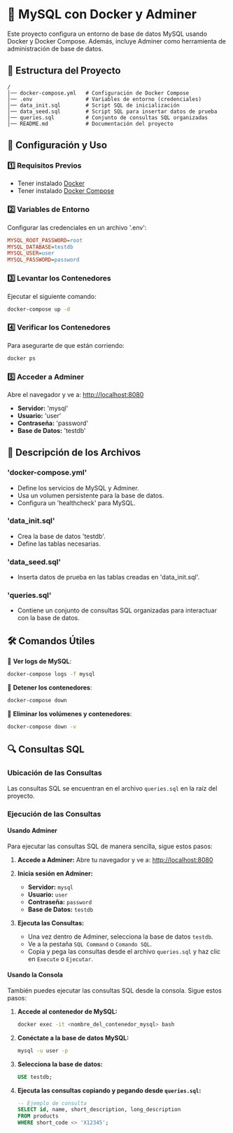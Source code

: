 # 📌 MySQL con Docker y Adminer

Este proyecto configura un entorno de base de datos MySQL usando Docker y Docker Compose. Además, incluye Adminer como herramienta de administración de base de datos.

## 📂 Estructura del Proyecto
```plaintext
/
│── docker-compose.yml   # Configuración de Docker Compose
│── .env                 # Variables de entorno (credenciales)
│── data_init.sql        # Script SQL de inicialización
│── data_seed.sql        # Script SQL para insertar datos de prueba
│── queries.sql          # Conjunto de consultas SQL organizadas
│── README.md            # Documentación del proyecto
```

## 🚀 Configuración y Uso

### 1️⃣ **Requisitos Previos**
- Tener instalado [Docker](https://www.docker.com/)
- Tener instalado [Docker Compose](https://docs.docker.com/compose/install/)

### 2️⃣ **Variables de Entorno**
Configurar las credenciales en un archivo '.env':
```ini
MYSQL_ROOT_PASSWORD=root
MYSQL_DATABASE=testdb
MYSQL_USER=user
MYSQL_PASSWORD=password
```

### 3️⃣ **Levantar los Contenedores**
Ejecutar el siguiente comando:
```sh
docker-compose up -d
```

### 4️⃣ **Verificar los Contenedores**
Para asegurarte de que están corriendo:
```sh
docker ps
```

### 5️⃣ **Acceder a Adminer**
Abre el navegador y ve a: [http://localhost:8080](http://localhost:8080)
- **Servidor:** 'mysql'
- **Usuario:** 'user'
- **Contraseña:** 'password'
- **Base de Datos:** 'testdb'

## 📜 Descripción de los Archivos

### 'docker-compose.yml'
- Define los servicios de MySQL y Adminer.
- Usa un volumen persistente para la base de datos.
- Configura un 'healthcheck' para MySQL.

### 'data_init.sql'
- Crea la base de datos 'testdb'.
- Define las tablas necesarias.

### 'data_seed.sql'
- Inserta datos de prueba en las tablas creadas en 'data_init.sql'.

### 'queries.sql'
- Contiene un conjunto de consultas SQL organizadas para interactuar con la base de datos.

## 🛠 Comandos Útiles

📌 **Ver logs de MySQL**:
```sh
docker-compose logs -f mysql
```
📌 **Detener los contenedores**:
```sh
docker-compose down
```
📌 **Eliminar los volúmenes y contenedores**:
```sh
docker-compose down -v
```

## 🔍 Consultas SQL

### Ubicación de las Consultas
Las consultas SQL se encuentran en el archivo `queries.sql` en la raíz del proyecto.

### Ejecución de las Consultas

#### Usando Adminer
Para ejecutar las consultas SQL de manera sencilla, sigue estos pasos:

1. **Accede a Adminer:**
   Abre tu navegador y ve a: [http://localhost:8080](http://localhost:8080)

2. **Inicia sesión en Adminer:**
   - **Servidor:** `mysql`
   - **Usuario:** `user`
   - **Contraseña:** `password`
   - **Base de Datos:** `testdb`

3. **Ejecuta las Consultas:**
   - Una vez dentro de Adminer, selecciona la base de datos `testdb`.
   - Ve a la pestaña `SQL Command` o `Comando SQL`.
   - Copia y pega las consultas desde el archivo `queries.sql` y haz clic en `Execute` o `Ejecutar`.

#### Usando la Consola
También puedes ejecutar las consultas SQL desde la consola. Sigue estos pasos:

1. **Accede al contenedor de MySQL:**
   ```sh
   docker exec -it <nombre_del_contenedor_mysql> bash
   ```

2. **Conéctate a la base de datos MySQL:**
   ```sh
   mysql -u user -p
   ```

3. **Selecciona la base de datos:**
   ```sql
   USE testdb;
   ```

4. **Ejecuta las consultas copiando y pegando desde `queries.sql`:**
   ```sql
   -- Ejemplo de consulta
   SELECT id, name, short_description, long_description
   FROM products
   WHERE short_code <> 'X12345';
   ```
